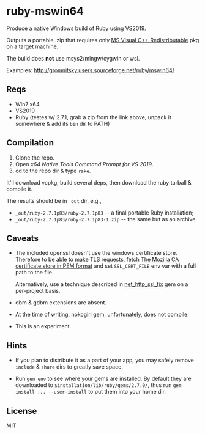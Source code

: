 # ruby-mswin64

Produce a native Windows build of Ruby using VS2019.

Outputs a portable .zip that requires only [MS Visual C++
Redistributable][] pkg on a target machine.

[MS Visual C++ Redistributable]: https://aka.ms/vs/16/release/vc_redist.x64.exe

The build does **not** use msys2/mingw/cygwin or wsl.

Examples: http://gromnitsky.users.sourceforge.net/ruby/mswin64/

## Reqs

* Win7 x64
* VS2019
* Ruby (testes w/ 2.7.1, grab a zip from the link above, unpack it
  somewhere & add its `bin` dir to PATH)

## Compilation

1. Clone the repo.
2. Open *x64 Native Tools Command Prompt for VS 2019*.
3. cd to the repo dir & type `rake`.

It'll download vcpkg, build several deps, then download the ruby
tarball & compile it.

The results should be in `_out` dir, e.g.,

* `_out/ruby-2.7.1p83/ruby-2.7.1p83` -- a final portable Ruby
  installation;
* `_out/ruby-2.7.1p83/ruby-2.7.1p83-1.zip` -- the same but as an
  archive.

## Caveats

* The included openssl doesn't use the windows certificate
  store. Therefore to be able to make TLS requests, fetch [The Mozilla
  CA certificate store in PEM format][] and set `SSL_CERT_FILE` env
  var with a full path to the file.

  Alternatively, use a technique described in [net_http_ssl_fix][] gem
  on a per-project basis.

* dbm & gdbm extensions are absent.

* At the time of writing, nokogiri gem, unfortunately, does not
  compile.

* This is an experiment.

[The Mozilla CA certificate store in PEM format]: https://curl.haxx.se/ca/cacert.pem
[net_http_ssl_fix]: https://github.com/liveeditor/net_http_ssl_fix

## Hints

* If you plan to distribute it as a part of your app, you may safely
  remove `include` & `share` dirs to greatly save space.

* Run `gem env` to see where your gems are installed. By default they
  are downloaded to `$installation/lib/ruby/gems/2.7.0/`, thus run
  `gem install ... --user-install` to put them into your home dir.

## License

MIT
